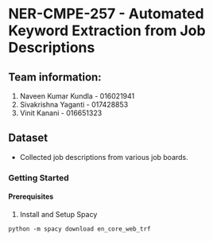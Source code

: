 # NER-CMPE-257 - Automated Keyword Extraction from Job Descriptions

## Team information:
1. Naveen Kumar Kundla - 016021941
2. Sivakrishna Yaganti - 017428853
3. Vinit Kanani - 016651323

## Dataset
* Collected job descriptions from various job boards.


### Getting Started

#### Prerequisites
1. Install and Setup Spacy
```
python -m spacy download en_core_web_trf
```
